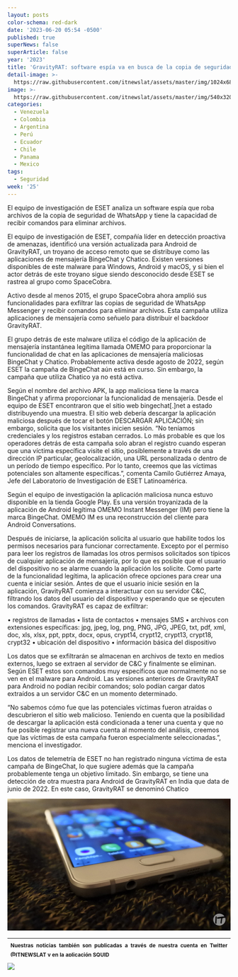 ```yaml
---
layout: posts
color-schema: red-dark
date: '2023-06-20 05:54 -0500'
published: true
superNews: false
superArticle: false
year: '2023'
title: 'GravityRAT: software espía va en busca de la copia de seguridad de WhatsApp'
detail-image: >-
  https://raw.githubusercontent.com/itnewslat/assets/master/img/1024x680/Celular-activo-g.jpg
image: >-
  https://raw.githubusercontent.com/itnewslat/assets/master/img/540x320/Celular-activo-p.jpg
categories:
  - Venezuela
  - Colombia
  - Argentina
  - Perú
  - Ecuador
  - Chile
  - Panama
  - Mexico
tags:
  - Seguridad
week: '25'
---
```

El equipo de investigación de ESET analiza un software espía que roba archivos de la copia de seguridad de WhatsApp y tiene la capacidad de recibir comandos para eliminar archivos.

El equipo de investigación de ESET, compañía líder en detección proactiva de amenazas, identificó una versión actualizada para Android de GravityRAT, un troyano de acceso remoto que se distribuye como las aplicaciones de mensajería BingeChat y Chatico. Existen versiones disponibles de este malware para Windows, Android y macOS, y si bien el actor detrás de este troyano sigue siendo desconocido desde ESET se rastrea al grupo como SpaceCobra.

Activo desde al menos 2015, el grupo SpaceCobra ahora amplió sus funcionalidades para exfiltrar las copias de seguridad de WhatsApp Messenger y recibir comandos para eliminar archivos. Esta campaña utiliza aplicaciones de mensajería como señuelo para distribuir el backdoor GravityRAT.  

El grupo detrás de este malware utiliza el código de la aplicación de mensajería instantánea legítima llamada OMEMO para proporcionar la funcionalidad de chat en las aplicaciones de mensajería maliciosas BingeChat y Chatico. Probablemente activa desde agosto de 2022, según ESET la campaña de BingeChat aún está en curso. Sin embargo, la campaña que utiliza Chatico ya no está activa. 

Según el nombre del archivo APK, la app maliciosa tiene la marca BingeChat y afirma proporcionar la funcionalidad de mensajería. Desde el equipo de ESET encontraron que el sitio web bingechat[.]net a estado distribuyendo una muestra. El sitio web debería descargar la aplicación maliciosa después de tocar el botón DESCARGAR APLICACIÓN; sin embargo, solicita que los visitantes inicien sesión. “No teníamos credenciales y los registros estaban cerrados. Lo más probable es que los operadores detrás de esta campaña solo abran el registro cuando esperan que una víctima específica visite el sitio, posiblemente a través de una dirección IP particular, geolocalización, una URL personalizada o dentro de un período de tiempo específico. Por lo tanto, creemos que las víctimas potenciales son altamente específicas.”,  comenta Camilo Gutiérrez Amaya, Jefe del Laboratorio de Investigación de ESET Latinoamérica. 

Según el equipo de investigación la aplicación maliciosa nunca estuvo disponible en la tienda Google Play. Es una versión troyanizada de la aplicación de Android legítima OMEMO Instant Messenger (IM) pero tiene la marca BingeChat. OMEMO IM es una reconstrucción del cliente para Android Conversations.

Después de iniciarse, la aplicación solicita al usuario que habilite todos los permisos necesarios para funcionar correctamente. Excepto por el permiso para leer los registros de llamadas los otros permisos solicitados son típicos de cualquier aplicación de mensajería, por lo que es posible que el usuario del dispositivo no se alarme cuando la aplicación los solicite.
Como parte de la funcionalidad legítima, la aplicación ofrece opciones para crear una cuenta e iniciar sesión. Antes de que el usuario inicie sesión en la aplicación, GravityRAT comienza a interactuar con su servidor C&C, filtrando los datos del usuario del dispositivo y esperando que se ejecuten los comandos. GravityRAT es capaz de exfiltrar:

•	registros de llamadas
•	lista de contactos
•	mensajes SMS
•	archivos con extensiones específicas: jpg, jpeg, log, png, PNG, JPG, JPEG, txt, pdf, xml, doc, xls, xlsx, ppt, pptx, docx, opus, crypt14, crypt12, crypt13, crypt18, crypt32
•	ubicación del dispositivo
•	información básica del dispositivo

Los datos que se exfiltrarán se almacenan en archivos de texto en medios externos, luego se extraen al servidor de C&C y finalmente se eliminan. Según ESET estos son comandos muy específicos que normalmente no se ven en el malware para Android. Las versiones anteriores de GravityRAT para Android no podían recibir comandos; solo podían cargar datos extraídos a un servidor C&C en un momento determinado.

“No sabemos cómo fue que las potenciales víctimas fueron atraídas o descubrieron el sitio web malicioso. Teniendo en cuenta que la posibilidad de descargar la aplicación está condicionada a tener una cuenta y que no fue posible registrar una nueva cuenta al momento del análisis, creemos que las víctimas de esta campaña fueron especialmente seleccionadas.”, menciona el investigador.
 
Los datos de telemetría de ESET no han registrado ninguna víctima de esta campaña de BingeChat, lo que sugiere además que la campaña probablemente tenga un objetivo limitado. Sin embargo, se tiene una detección de otra muestra para Android de GravityRAT en India que data de junio de 2022. En este caso, GravityRAT se denominó Chatico

![](https://raw.githubusercontent.com/itnewslat/assets/master/img/540x320/Celular-activo-p.jpg)

<table style="height: 42px;" width="569">
<tbody>
<tr>
<td style="text-align: justify;"><sub><strong>Nuestras noticias también son publicadas a través de nuestra cuenta en Twitter <a href="https://twitter.com/itnewslat?lang=es">@ITNEWSLAT</a> y en la aplicación <a href="https://squidapp.co/en/">SQUID</a></strong></sub></td>
</tr>
</tbody>
</table>
<img src="https://tracker.metricool.com/c3po.jpg?hash=56f88a41e39ab42c063cc51676587a04"/>